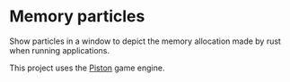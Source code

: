 # Memory particles
Show particles in a window to depict the memory allocation made by rust when running applications.

This project uses the [Piston](https://www.piston.rs/) game engine.
